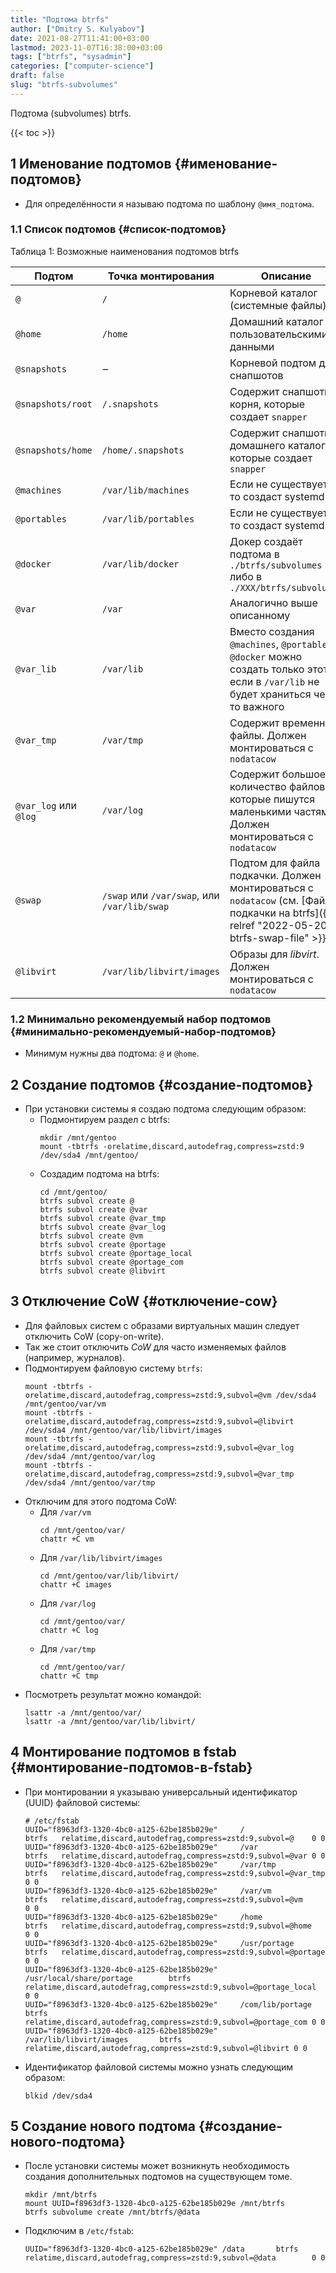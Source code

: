 ```yaml
---
title: "Подтома btrfs"
author: ["Dmitry S. Kulyabov"]
date: 2021-08-27T11:41:00+03:00
lastmod: 2023-11-07T16:38:00+03:00
tags: ["btrfs", "sysadmin"]
categories: ["computer-science"]
draft: false
slug: "btrfs-subvolumes"
---
```


Подтома (subvolumes) btrfs.

<!--more-->

{{< toc >}}


## <span class="section-num">1</span> Именование подтомов {#именование-подтомов}

-   Для определённости я называю подтома по шаблону `@имя_подтома`.


### <span class="section-num">1.1</span> Список подтомов {#список-подтомов}

<div class="table-caption">
  <span class="table-number">&#1058;&#1072;&#1073;&#1083;&#1080;&#1094;&#1072; 1:</span>
  Возможные наименования подтомов btrfs
</div>

| Подтом                | Точка монтирования                           | Описание                                                                                                                                                |
|-----------------------|----------------------------------------------|---------------------------------------------------------------------------------------------------------------------------------------------------------|
| `@`                   | `/`                                          | Корневой каталог (системные файлы)                                                                                                                      |
| `@home`               | `/home`                                      | Домашний каталог с пользовательскими данными                                                                                                            |
| `@snapshots`          | ‒                                            | Корневой подтом для снапшотов                                                                                                                           |
| `@snapshots/root`     | `/.snapshots`                                | Содержит снапшоты корня, которые создает `snapper`                                                                                                      |
| `@snapshots/home`     | `/home/.snapshots`                           | Содержит снапшоты домашнего каталога, которые создает `snapper`                                                                                         |
| `@machines`           | `/var/lib/machines`                          | Если не существует, то создаст systemd                                                                                                                  |
| `@portables`          | `/var/lib/portables`                         | Если не существует, то создаст systemd                                                                                                                  |
| `@docker`             | `/var/lib/docker`                            | Докер создаёт подтома в `./btrfs/subvolumes` либо в `./XXX/btrfs/subvolumes`                                                                            |
| `@var`                | `/var`                                       | Аналогично выше описанному                                                                                                                              |
| `@var_lib`            | `/var/lib`                                   | Вместо создания `@machines`, `@portables`, `@docker` можно создать только этот, если в `/var/lib` не будет храниться чего-то важного                    |
| `@var_tmp`            | `/var/tmp`                                   | Содержит временные файлы. Должен монтироваться с `nodatacow`                                                                                            |
| `@var_log` или `@log` | `/var/log`                                   | Содержит большое количество файлов, которые пишутся маленькими частями. Должен монтироваться с `nodatacow`                                              |
| `@swap`               | `/swap` или `/var/swap`, или `/var/lib/swap` | Подтом для файла подкачки. Должен монтироваться с `nodatacow` (см. [Файл подкачки на btrfs]({{< relref "2022-05-20-btrfs-swap-file" >}})) |
| `@libvirt`            | `/var/lib/libvirt/images`                    | Образы для _libvirt_. Должен монтироваться с `nodatacow`                                                                                                |


### <span class="section-num">1.2</span> Минимально рекомендуемый набор подтомов {#минимально-рекомендуемый-набор-подтомов}

-   Минимум нужны два подтома: `@` и `@home`.


## <span class="section-num">2</span> Создание подтомов {#создание-подтомов}

-   При установки системы я создаю подтома следующим образом:
    -   Подмонтируем раздел с btrfs:
        ```shell
        mkdir /mnt/gentoo
        mount -tbtrfs -orelatime,discard,autodefrag,compress=zstd:9 /dev/sda4 /mnt/gentoo/
        ```
    -   Создадим подтома на btrfs:
        ```shell
        cd /mnt/gentoo/
        btrfs subvol create @
        btrfs subvol create @var
        btrfs subvol create @var_tmp
        btrfs subvol create @var_log
        btrfs subvol create @vm
        btrfs subvol create @portage
        btrfs subvol create @portage_local
        btrfs subvol create @portage_com
        btrfs subvol create @libvirt
        ```


## <span class="section-num">3</span> Отключение CoW {#отключение-cow}

-   Для файловых систем с образами виртуальных машин следует отключить CoW (copy-on-write).
-   Так же стоит отключить _CoW_ для часто изменяемых файлов (например, журналов).
-   Подмонтируем файловую систему `btrfs`:
    ```shell
    mount -tbtrfs -orelatime,discard,autodefrag,compress=zstd:9,subvol=@vm /dev/sda4 /mnt/gentoo/var/vm
    mount -tbtrfs -orelatime,discard,autodefrag,compress=zstd:9,subvol=@libvirt /dev/sda4 /mnt/gentoo/var/lib/libvirt/images
    mount -tbtrfs -orelatime,discard,autodefrag,compress=zstd:9,subvol=@var_log /dev/sda4 /mnt/gentoo/var/log
    mount -tbtrfs -orelatime,discard,autodefrag,compress=zstd:9,subvol=@var_tmp /dev/sda4 /mnt/gentoo/var/tmp
    ```
-   Отключим для этого подтома CoW:
    -   Для `/var/vm`
        ```shell
        cd /mnt/gentoo/var/
        chattr +C vm
        ```
    -   Для `/var/lib/libvirt/images`
        ```shell
        cd /mnt/gentoo/var/lib/libvirt/
        chattr +C images
        ```
    -   Для `/var/log`
        ```shell
        cd /mnt/gentoo/var/
        chattr +C log
        ```
    -   Для `/var/tmp`
        ```shell
        cd /mnt/gentoo/var/
        chattr +C tmp
        ```
-   Посмотреть результат можно командой:
    ```shell
    lsattr -a /mnt/gentoo/var/
    lsattr -a /mnt/gentoo/var/lib/libvirt/
    ```


## <span class="section-num">4</span> Монтирование подтомов в fstab {#монтирование-подтомов-в-fstab}

-   При монтировании я указываю универсальный идентификатор (UUID) файловой системы:
    ```conf-unix
    # /etc/fstab
    UUID="f8963df3-1320-4bc0-a125-62be185b029e"     /               btrfs   relatime,discard,autodefrag,compress=zstd:9,subvol=@    0 0
    UUID="f8963df3-1320-4bc0-a125-62be185b029e"     /var            btrfs   relatime,discard,autodefrag,compress=zstd:9,subvol=@var 0 0
    UUID="f8963df3-1320-4bc0-a125-62be185b029e"     /var/tmp        btrfs   relatime,discard,autodefrag,compress=zstd:9,subvol=@var_tmp     0 0
    UUID="f8963df3-1320-4bc0-a125-62be185b029e"     /var/vm         btrfs   relatime,discard,autodefrag,compress=zstd:9,subvol=@vm          0 0
    UUID="f8963df3-1320-4bc0-a125-62be185b029e"     /home           btrfs   relatime,discard,autodefrag,compress=zstd:9,subvol=@home        0 0
    UUID="f8963df3-1320-4bc0-a125-62be185b029e"     /usr/portage    btrfs   relatime,discard,autodefrag,compress=zstd:9,subvol=@portage     0 0
    UUID="f8963df3-1320-4bc0-a125-62be185b029e"     /usr/local/share/portage        btrfs   relatime,discard,autodefrag,compress=zstd:9,subvol=@portage_local       0 0
    UUID="f8963df3-1320-4bc0-a125-62be185b029e"     /com/lib/portage        btrfs   relatime,discard,autodefrag,compress=zstd:9,subvol=@portage_com 0 0
    UUID="f8963df3-1320-4bc0-a125-62be185b029e"    /var/lib/libvirt/images       btrfs   relatime,discard,autodefrag,compress=zstd:9,subvol=@libvirt 0 0
    ```
-   Идентификатор файловой системы можно узнать следующим образом:
    ```shell
    blkid /dev/sda4
    ```


## <span class="section-num">5</span> Создание нового подтома {#создание-нового-подтома}

-   После установки системы может возникнуть необходимость создания дополнительных подтомов на существующем томе.
    ```shell
    mkdir /mnt/btrfs
    mount UUID=f8963df3-1320-4bc0-a125-62be185b029e /mnt/btrfs
    btrfs subvolume create /mnt/btrfs/@data
    ```
-   Подключим в `/etc/fstab`:
    ```shell
    UUID="f8963df3-1320-4bc0-a125-62be185b029e"	/data		btrfs	relatime,discard,autodefrag,compress=zstd:9,subvol=@data        0 0
    ```
